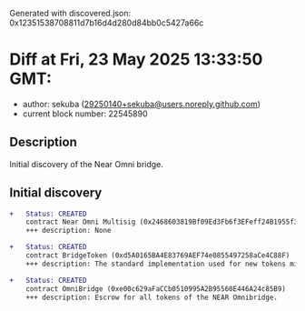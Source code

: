 Generated with discovered.json: 0x12351538708811d7b16d4d280d84bb0c5427a66c

# Diff at Fri, 23 May 2025 13:33:50 GMT:

- author: sekuba (<29250140+sekuba@users.noreply.github.com>)
- current block number: 22545890

## Description

Initial discovery of the Near Omni bridge.

## Initial discovery

```diff
+   Status: CREATED
    contract Near Omni Multisig (0x2468603819Bf09Ed3Fb6f3EFeff24B1955f3CDE1)
    +++ description: None
```

```diff
+   Status: CREATED
    contract BridgeToken (0xd5A0165BA4E83769AEF74e0855497258aCe4C88F)
    +++ description: The standard implementation used for new tokens minted by the bridge.
```

```diff
+   Status: CREATED
    contract OmniBridge (0xe00c629aFaCCb0510995A2B95560E446A24c85B9)
    +++ description: Escrow for all tokens of the NEAR Omnibridge.
```
